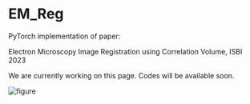 # EM_Reg
PyTorch implementation of paper:

Electron Microscopy Image Registration using Correlation Volume, ISBI 2023

We are currently working on this page. Codes will be available soon.

![figure](https://user-images.githubusercontent.com/87810937/217230931-7f92c13b-42c6-4f8d-bc01-ab0c2dd3c287.jpg)

